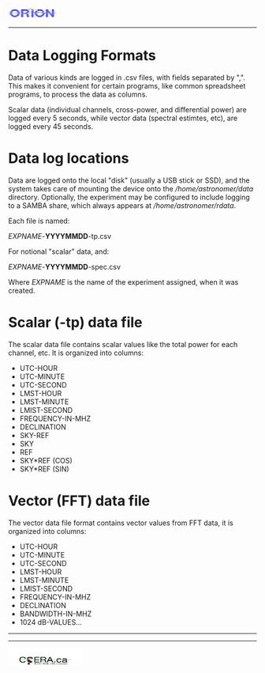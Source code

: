 <title>Data Formats</title>

<img  alt="ORION" src="../orion_logo.png" width="100" height="25">
<hr>

# Data Logging Formats

Data of various kinds are logged in .csv files, with fields separated by ",".  This makes it
convenient for certain programs, like common spreadsheet programs, to process the data as
columns.

Scalar data (individual channels, cross-power, and differential power) are logged every 5 seconds,
while vector data (spectral estimtes, etc), are logged every 45 seconds.

# Data log locations

Data are logged onto the local "disk" (usually a USB stick or SSD), and the system takes care of mounting
the device onto the */home/astronomer/data* directory.  Optionally, the experiment may be configured to
include logging to a SAMBA share, which always appears at */home/astronomer/rdata*.

Each file is named:

*EXPNAME*-**YYYYMMDD**-tp.csv

For notional "scalar" data, and:

*EXPNAME*-**YYYYMMDD**-spec.csv

Where *EXPNAME* is the name of the experiment assigned, when it was created.

# Scalar (-tp) data file

The scalar data file contains scalar values like the total power for each channel, etc.  It is organized into columns:

* UTC-HOUR
* UTC-MINUTE
* UTC-SECOND
* LMST-HOUR
* LMST-MINUTE
* LMIST-SECOND
* FREQUENCY-IN-MHZ
* DECLINATION
* SKY-REF
* SKY
* REF
* SKY*REF (COS)
* SKY*REF (SIN)

# Vector (FFT) data file

The vector data file format contains vector values from FFT data, it is organized into columns:

* UTC-HOUR
* UTC-MINUTE
* UTC-SECOND
* LMST-HOUR
* LMST-MINUTE
* LMIST-SECOND
* FREQUENCY-IN-MHZ
* DECLINATION
* BANDWIDTH-IN-MHZ
* 1024 dB-VALUES...

<hr>
<hr>
<img  alt="CCERA" src="../transparent-logo.png" width="150" height="35">

